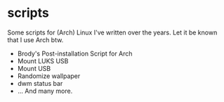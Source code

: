 # scripts
Some scripts for (Arch) Linux I've written over the years. Let it be known that I use Arch btw.

- Brody's Post-installation Script for Arch
- Mount LUKS USB
- Mount USB
- Randomize wallpaper
- dwm status bar
- ... And many more.
